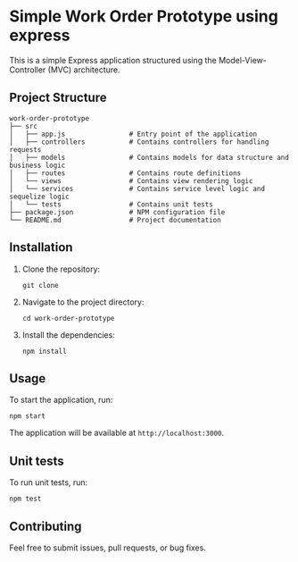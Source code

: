 # Simple Work Order Prototype using express

This is a simple Express application structured using the Model-View-Controller (MVC) architecture. 

## Project Structure

```
work-order-prototype
├── src
│   ├── app.js                # Entry point of the application
│   ├── controllers           # Contains controllers for handling requests
│   ├── models                # Contains models for data structure and business logic
│   ├── routes                # Contains route definitions
│   └── views                 # Contains view rendering logic
│   └── services              # Contains service level logic and sequelize logic
│   └── tests                 # Contains unit tests
├── package.json              # NPM configuration file
└── README.md                 # Project documentation
```

## Installation

1. Clone the repository:
   ```
   git clone 
   ```
2. Navigate to the project directory:
   ```
   cd work-order-prototype
   ```
3. Install the dependencies:
   ```
   npm install
   ```

## Usage

To start the application, run:
```
npm start
```

The application will be available at `http://localhost:3000`.

## Unit tests
To run unit tests, run:
```
npm test
```

## Contributing

Feel free to submit issues, pull requests, or bug fixes.